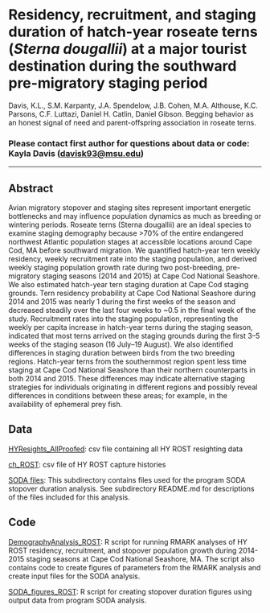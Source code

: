 # Residency, recruitment, and staging duration of hatch-year roseate terns (*Sterna dougallii*) at a major tourist destination during the southward pre-migratory staging period 

Davis, K.L., S.M. Karpanty, J.A. Spendelow, J.B. Cohen, M.A. Althouse, K.C. Parsons, C.F. Luttazi, Daniel H. Catlin, Daniel Gibson. Begging behavior as an honest signal of need and parent-offspring association in roseate terns. 

### Please contact first author for questions about data or code: Kayla Davis (davisk93@msu.edu)
_________________________________________________________________________________________________________________________________________
## Abstract
Avian migratory stopover and staging sites represent important energetic bottlenecks and may influence population dynamics as much as breeding or wintering periods. Roseate terns (Sterna dougallii) are an ideal species to examine staging demography because >70% of the entire endangered northwest Atlantic population stages at accessible locations around Cape Cod, MA before southward migration. We quantified hatch-year tern weekly residency, weekly recruitment rate into the staging population, and derived weekly staging population growth rate during two post-breeding, pre-migratory staging seasons (2014 and 2015) at Cape Cod National Seashore. We also estimated hatch-year tern staging duration at Cape Cod staging grounds. Tern residency probability at Cape Cod National Seashore during 2014 and 2015 was nearly 1 during the first weeks of the season and decreased steadily over the last four weeks to ~0.5 in the final week of the study. Recruitment rates into the staging population, representing the weekly per capita increase in hatch-year terns during the staging season, indicated that most terns arrived on the staging grounds during the first 3–5 weeks of the staging season (16 July–19 August). We also identified differences in staging duration between birds from the two breeding regions. Hatch-year terns from the southernmost region spent less time staging at Cape Cod National Seashore than their northern counterparts in both 2014 and 2015. These differences may indicate alternative staging strategies for individuals originating in different regions and possibly reveal differences in conditions between these areas; for example, in the availability of ephemeral prey fish. 
## Data
[HYResights_AllProofed](https://github.com/davisk93/ROST-Staging-Demography/blob/master/HYResights_AllProofed.csv): csv file containing all HY ROST resighting data

[ch_ROST](https://github.com/davisk93/ROST-Staging-Demography/blob/master/ch_ROST.csv): csv file of HY ROST capture histories

[SODA files](https://github.com/davisk93/ROST-Staging-Demography/tree/master/SODA%20files): This subdirectory contains files used for the program SODA stopover duration analysis. See subdirectory README.md for descriptions of the files included for this analysis. 
## Code
[DemographyAnalysis_ROST](https://github.com/davisk93/ROST-Staging-Demography/blob/master/DemographyAnalysis_ROST.R): R script for running RMARK analyses of HY ROST residency, recruitment, and stopover population growth during 2014-2015 staging seasons at Cape Cod National Seashore, MA. The script also contains code to create figures of parameters from the RMARK analysis and create input files for the SODA analysis.

[SODA_figures_ROST](https://github.com/davisk93/ROST-Staging-Demography/blob/master/SODA_figures_ROST.r): R script for creating stopover duration figures using output data from program SODA analysis.
